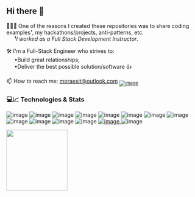 ## Hi there 👋

<!--
**moraeslucas/moraeslucas** is a ✨ _special_ ✨ repository because its `README.md` (this file) appears on my GitHub profile.

Here are some ideas to get started:

- 👋 Hi there ...
- 🛠 I’m currently working on ...
- 💬 Ask me about ...
- 📫 How to reach me: ...
- ⚡ Fun fact: ...
- Include WhatsApp: <a href="https://wa.me/3519" target="_blank">
                      <img src="https://img.shields.io/badge/WhatsApp-6cb221?style=plastic-square&logo=whatsapp&logoColor=white"/>
                    </a>
- GitHub Stats:
  <br>
  <img height="160em" src="https://github-readme-stats.vercel.app/api?username=moraeslucas&show_icons=true&include_all_commits=true&hide=contribs"/>
-->

👨🏻‍💻 One of the reasons I created these repositories was to share coding examples¹, my hackathons/projects, anti-patterns, etc.
<br>
  <b>¹</b>_I worked as a Full Stack Development Instructor_.

🛠 I'm a Full-Stack Engineer who strives to:
<br>
  •Build great relationships;
<br>
  •Deliver the best possible solution/software 👍

📫 How to reach me: moraesit@outlook.com 
<sub>
  [![image](https://img.shields.io/badge/-LinkedIn-blue?style=plastic-square&logo=Linkedin&logoColor=white)](https://www.linkedin.com/in/moraeslucas)
</sub>

### 💻📈 Technologies & Stats
![image](https://img.shields.io/badge/c%23-%23239120.svg?&style=for-the-badge&logo=c-sharp&logoColor=white)
![image](https://img.shields.io/badge/JavaScript-F7DF1E?style=for-the-badge&logo=javascript&logoColor=black)
![image](https://img.shields.io/badge/Microsoft_SQL_Server-CC2927?style=for-the-badge&logo=microsoft-sql-server&logoColor=white)
![image](https://img.shields.io/badge/HTML5-E34F26?style=for-the-badge&logo=html5&logoColor=white)
![image](https://img.shields.io/badge/CSS3-1572B6?style=for-the-badge&logo=css3&logoColor=white)
![image](https://img.shields.io/badge/.NET-512BD4?style=for-the-badge&logo=dotnet&logoColor=white)
![image](https://img.shields.io/badge/Node.js-43853D?style=for-the-badge&logo=node.js&logoColor=white)
![image](https://img.shields.io/badge/React-20232A?style=for-the-badge&logo=react&logoColor=61DAFB)
![image](https://img.shields.io/badge/Jira-0052CC?style=for-the-badge&logo=Jira&logoColor=white)
![image](https://img.shields.io/badge/Azure_DevOps-0078D7?style=for-the-badge&logo=azure-devops&logoColor=white)
![image](https://img.shields.io/badge/azure-%230072C6.svg?&style=for-the-badge&logo=azure-devops&logoColor=white)
![image](https://img.shields.io/badge/Docker-2496ED?style=for-the-badge&logo=docker&logoColor=white)
<a href="https://www.hackerrank.com/moraeslucas">
   ![image](https://img.shields.io/badge/-Hackerrank-29B35B?style=for-the-badge&logo=HackerRank&logoColor=white)
</a>
![image](https://img.shields.io/badge/Git-F05032?style=for-the-badge&logo=git&logoColor=white)
<!-- GitHub Stats -->
<div align="left">
   <a href="https://github.com/moraeslucas">
      <img height="160em" src="https://github-readme-stats.vercel.app/api/top-langs/?username=moraeslucas&layout=compact&langs_count=8&hide=COBOL"/>
   </a>
</div>
